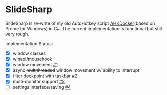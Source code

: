 # SlideSharp
SlideSharp is re-write of my old AutoHotkey script [AHKDocker](https://www.autohotkey.com/boards/viewtopic.php?f=6&t=7095)(based on Preme for Windows) in C#.
The current implementation is functional but still very rough.

Implementation Status:
- [x] window classes
- [x] winapi/mousehook
- [x] window movement [#1](https://github.com/KuroiLight/WindowShift/issues/1)
- [x] async ~~multithreaded~~ window movement w/ ability to interrupt
- [x] filter dockpoint with taskbar [#2](https://github.com/KuroiLight/WindowShift/issues/2)
- [x] multi-monitor support [#3](https://github.com/KuroiLight/WindowShift/issues/3)
- [ ] settings interface/saving [#4](https://github.com/KuroiLight/WindowShift/issues/4)
